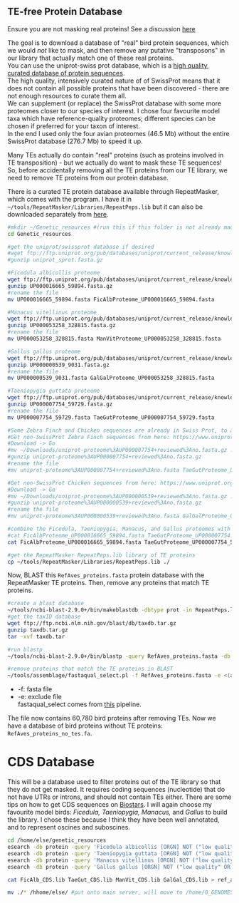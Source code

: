 
## TE-free Protein Database
Ensure you are not masking real proteins! See a discussion [here](https://www.biostars.org/p/347385/)

The goal is to download a database of "real" bird protein sequences, which we would *not* like to mask, and then remove any putative "transposons" in our library that actually match one of these real proteins.  
You can use the uniprot-swiss prot database, which is a [high quality, curated database of protein sequences](https://www.uniprot.org/help/uniprotkb_sections).  
The high quality, intensively curated nature of of SwissProt means that it does not contain all possible proteins that have been discovered - there are not enough resources to curate them all.  
We can supplement (or replace) the SwissProt database with some more proteomes closer to our species of interest. I chose four favourite model taxa which have reference-quality proteomes; different species can be chosen if preferred for your taxon of interest.  
In the end I used only the four avian proteomes (46.5 Mb) without the entire SwissProt database (276.7 Mb) to speed it up.  

Many TEs actually do contain "real" proteins (such as proteins involved in TE transposition) - but we actually do want to mask these TE sequences! So, before accidentally removing all the TE proteins from our TE library, we need to remove TE proteins from our protein database.  

There is a curated TE protein database available through RepeatMasker, which comes with the program. I have it in `~/tools/RepeatMasker/Libraries/RepeatPeps.lib` but it can also be downloaded separately from [here](http://www.repeatmasker.org/libraries/).

```bash
#mkdir ~/Genetic_resources #(run this if this folder is not already made)
cd Genetic_resources 

#get the uniprot/swissprot database if desired
#wget ftp://ftp.uniprot.org/pub/databases/uniprot/current_release/knowledgebase/complete/uniprot_sprot.fasta.gz
#gunzip uniprot_sprot.fasta.gz

#Ficedula albicollis proteome
wget ftp://ftp.uniprot.org/pub/databases/uniprot/current_release/knowledgebase/reference_proteomes/Eukaryota/UP000016665_59894.fasta.gz
gunzip UP000016665_59894.fasta.gz
#rename the file
mv UP000016665_59894.fasta FicAlbProteome_UP000016665_59894.fasta

#Manacus vitellinus proteome
wget ftp://ftp.uniprot.org/pub/databases/uniprot/current_release/knowledgebase/reference_proteomes/Eukaryota/UP000053258_328815.fasta.gz
gunzip UP000053258_328815.fasta.gz
#rename the file
mv UP000053258_328815.fasta ManVitProteome_UP000053258_328815.fasta 

#Gallus gallus proteome
wget ftp://ftp.uniprot.org/pub/databases/uniprot/current_release/knowledgebase/reference_proteomes/Eukaryota/UP000000539_9031.fasta.gz
gunzip UP000000539_9031.fasta.gz
#rename the file
mv UP000000539_9031.fasta GalGalProteome_UP000053258_328815.fasta

#Taeniopygia guttata proteome
wget ftp://ftp.uniprot.org/pub/databases/uniprot/current_release/knowledgebase/reference_proteomes/Eukaryota/UP000007754_59729.fasta.gz
gunzip UP000007754_59729.fasta.gz
#rename the file
mv UP000007754_59729.fasta TaeGutProteome_UP000007754_59729.fasta

#Some Zebra Finch and Chicken sequences are already in Swiss Prot, to avoid duplicates, just download the other proteins (use this if you are including SwissProt, otherwise ignore)
#Get non-SwissProt Zebra Finch sequences from here: https://www.uniprot.org/uniprot/?query=proteome:UP000007754%20reviewed:no#
#Download -> Go
#mv ~/Downloads/uniprot-proteome%3AUP000007754+reviewed%3Ano.fasta.gz ./
#gunzip uniprot-proteome%3AUP000007754+reviewed%3Ano.fasta.gz
#rename the file
#mv uniprot-proteome%3AUP000007754+reviewed%3Ano.fasta TaeGutProteome_UP000007754.fasta #Taeniopygia guttata

#Get non-SwissProt Chicken sequences from here: https://www.uniprot.org/uniprot/?query=proteome:UP000000539%20reviewed:no
#Download -> Go
#mv ~/Downloads/uniprot-proteome%3AUP000000539+reviewed%3Ano.fasta.gz ./
#gunzip uniprot-proteome%3AUP000000539+reviewed%3Ano.fasta.gz
#rename the file
#mv uniprot-proteome%3AUP000000539+reviewed%3Ano.fasta GalGalProteome_000000539.fasta #Gallus gallus

#combine the Ficedula, Taeniopygia, Manacus, and Gallus proteomes with or without the SwissProt database, and also create a smaller database with only the bird proteomes.
#cat FicAlbProteome_UP000016665_59894.fasta TaeGutProteome_UP000007754.fasta ManVitProteome_UP000053258_328815.fasta GalGalProteome_000000539.fasta uniprot_sprot.fasta > SwissProt_RefAves_proteins.fasta
cat FicAlbProteome_UP000016665_59894.fasta TaeGutProteome_UP000007754_59729.fasta ManVitProteome_UP000053258_328815.fasta GalGalProteome_UP000053258_328815.fasta > RefAves_proteins.fasta

#get the RepeatMasker RepeatPeps.lib library of TE proteins
cp ~/tools/RepeatMasker/Libraries/RepeatPeps.lib ./
```

Now, BLAST this `RefAves_proteins.fasta` protein database with the RepeatMasker TE proteins. Then, remove any proteins that match TE proteins. 

```bash
#create a blast database
~/tools/ncbi-blast-2.9.0+/bin/makeblastdb -dbtype prot -in RepeatPeps.lib -out RepeatPeps.lib
#get the taxID database
wget ftp://ftp.ncbi.nlm.nih.gov/blast/db/taxdb.tar.gz
gunzip taxdb.tar.gz
tar -xvf taxdb.tar

#run blastp
~/tools/ncbi-blast-2.9.0+/bin/blastp -query RefAves_proteins.fasta -db RepeatPeps.lib -outfmt '6 qseqid staxids bitscore std sscinames sskingdoms stitle' -max_target_seqs 25 -culling_limit 2 -num_threads 23 -evalue 1e-5 -out RefAves_proteins.fasta.vs.RepeatPeps.25cul2.1e5.blastp.out

#remove proteins that match the TE proteins in BLAST
~/tools/assemblage/fastaqual_select.pl -f RefAves_proteins.fasta -e <(awk '{print $1}' RefAves_proteins.fasta.vs.RepeatPeps.25cul2.1e5.blastp.out | sort | uniq) > RefAves_proteins_no_tes.fa
 ```
 * -f: fasta file
 * -e: exclude file  
fastaqual_select comes from [this](https://blaxter-lab-documentation.readthedocs.io/en/latest/filter-repeatmodeler-library.html) pipeline.

The file now contains 60,780 bird proteins after removing TEs.
Now we have a database of bird proteins without TE proteins: `RefAves_proteins_no_tes.fa`.

# CDS Database
This will be a database used to filter proteins out of the TE library so that they do not get masked. It requires coding sequences (nucleotide) that do not have UTRs or introns, and should not contain TEs either. There are some tips on how to get CDS sequences on [Biostars](https://www.biostars.org/p/74870/). I will again choose my favourite model birds: *Ficedula, Taeniopygia, Manacus,* and *Gallus* to build the library. I chose these because I think they have been well annotated, and to represent oscines and suboscines.
```bash
cd /home/else/genetic_resources
esearch -db protein -query 'Ficedula albicollis [ORGN] NOT ("low quality" OR "Uncharacterized")' | efetch -format fasta_cds_na > FicAlb_CDS.lib
esearch -db protein -query 'Taeniopygia guttata [ORGN] NOT ("low quality" OR "Uncharacterized")' | efetch -format fasta_cds_na > TaeGut_CDS.lib
esearch -db protein -query 'Manacus vitellinus [ORGN] NOT ("low quality" OR "Uncharacterized")' | efetch -format fasta_cds_na > ManVit_CDS.lib
esearch -db protein -query 'Gallus gallus [ORGN] NOT ("low quality" OR "Uncharacterized")' | efetch -format fasta_cds_na > GalGal_CDS.lib

cat FicAlb_CDS.lib TaeGut_CDS.lib ManVit_CDS.lib GalGal_CDS.lib > ref_aves_CDS.lib

mv ./* /hhome/else/ #put onto main server, will move to /home/0_GENOMES1/0_Genetic_resources folder
```

